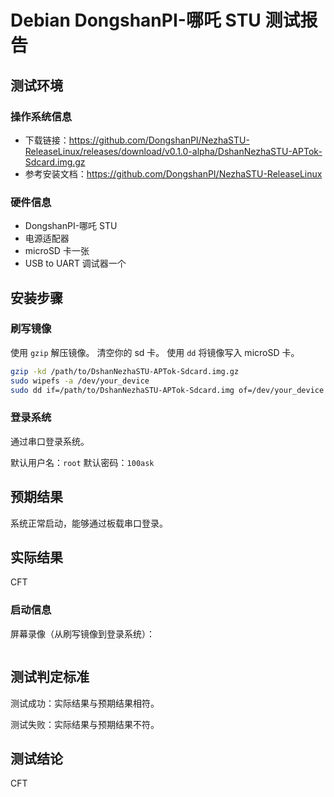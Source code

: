 # Debian DongshanPI-哪吒 STU 测试报告

## 测试环境

### 操作系统信息

- 下载链接：https://github.com/DongshanPI/NezhaSTU-ReleaseLinux/releases/download/v0.1.0-alpha/DshanNezhaSTU-APTok-Sdcard.img.gz
- 参考安装文档：https://github.com/DongshanPI/NezhaSTU-ReleaseLinux

### 硬件信息

- DongshanPI-哪吒 STU
- 电源适配器
- microSD 卡一张
- USB to UART 调试器一个

## 安装步骤

### 刷写镜像

使用 `gzip` 解压镜像。
清空你的 sd 卡。
使用 `dd` 将镜像写入 microSD 卡。

```bash
gzip -kd /path/to/DshanNezhaSTU-APTok-Sdcard.img.gz
sudo wipefs -a /dev/your_device
sudo dd if=/path/to/DshanNezhaSTU-APTok-Sdcard.img of=/dev/your_device bs=1M status=progress
```

### 登录系统

通过串口登录系统。

默认用户名：`root`
默认密码：`100ask`

## 预期结果

系统正常启动，能够通过板载串口登录。

## 实际结果

CFT

### 启动信息

屏幕录像（从刷写镜像到登录系统）：

```log
```

## 测试判定标准

测试成功：实际结果与预期结果相符。

测试失败：实际结果与预期结果不符。

## 测试结论

CFT
